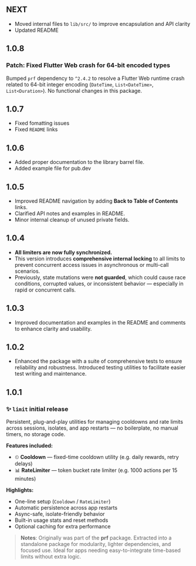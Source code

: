 ## NEXT

- Moved internal files to `lib/src/` to improve encapsulation and API clarity
- Updated README

## 1.0.8

### Patch: Fixed Flutter Web crash for 64-bit encoded types

Bumped `prf` dependency to `^2.4.2` to resolve a Flutter Web runtime crash related to 64-bit integer encoding (`DateTime`, `List<DateTime>`, `List<Duration>`).
No functional changes in this package.

## 1.0.7

- Fixed fomatting issues
- Fixed `README` links

## 1.0.6

- Added proper documentation to the library barrel file.
- Added example file for pub.dev

## 1.0.5

- Improved README navigation by adding **Back to Table of Contents** links.
- Clarified API notes and examples in README.
- Minor internal cleanup of unused private fields.

## 1.0.4

- **All limiters are now fully synchronized.**
- This version introduces **comprehensive internal locking** to all limits to prevent concurrent access issues in asynchronous or multi-call scenarios.
- Previously, state mutations were **not guarded**, which could cause race conditions, corrupted values, or inconsistent behavior — especially in rapid or concurrent calls.

## 1.0.3

- Improved documentation and examples in the README and comments to enhance clarity and usability.

## 1.0.2

- Enhanced the package with a suite of comprehensive tests to ensure reliability and robustness. Introduced testing utilities to facilitate easier test writing and maintenance.

## 1.0.1

### ✨ **`limit` initial release**

Persistent, plug-and-play utilities for managing cooldowns and rate limits across sessions, isolates, and app restarts — no boilerplate, no manual timers, no storage code.

**Features included:**

- ⏲ **Cooldown** — fixed-time cooldown utility (e.g. daily rewards, retry delays)
- 📊 **RateLimiter** — token bucket rate limiter (e.g. 1000 actions per 15 minutes)

**Highlights:**

- One-line setup (`Cooldown` / `RateLimiter`)
- Automatic persistence across app restarts
- Async-safe, isolate-friendly behavior
- Built-in usage stats and reset methods
- Optional caching for extra performance

> **Notes**: Originally was part of the **prf** package. Extracted into a standalone package for modularity, lighter dependencies, and focused use. Ideal for apps needing easy-to-integrate time-based limits without extra logic.
